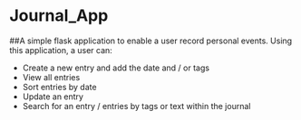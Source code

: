 # Journal_App

##A simple flask application to enable a user record personal events.
Using this application, a user can:
* Create a new entry and add the date and / or tags
* View all entries
* Sort entries by date
* Update an entry
* Search for an entry / entries by tags or text within the journal